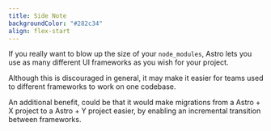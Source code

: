 ```yaml
---
title: Side Note
backgroundColor: "#282c34"
align: flex-start
---
```


If you really want to blow up the size of your `node_modules`, Astro lets you use as many different UI frameworks as you wish for your project.

<!-- There is nothing stopping you from writing one page with React components and another page with Vue. There is also nothing stopping you from having a single page with a Svelte component, a React Component and a Alpine.js component. -->

Although this is discouraged in general, it may make it easier for teams used to different frameworks to work on one codebase.

An additional benefit, could be that it would make migrations from a Astro + X project to a Astro + Y project easier, by enabling an incremental transition between frameworks.
